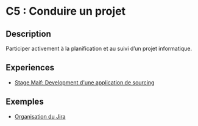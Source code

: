 # C5 : Conduire un projet

## Description

Participer activement à la planification et au suivi d’un projet informatique.

## Experiences

- [Stage Maif: Development d'une application de sourcing](../Experiences/stage-appli-sourcing.md)

## Exemples

- [Organisation du Jira](../Exemples/organisation-jira.md)
